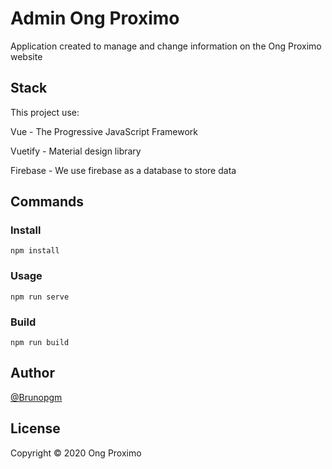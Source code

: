 # Admin Ong Proximo
Application created to manage and change information on the Ong Proximo website


## Stack
This project use:

Vue - The Progressive JavaScript Framework

Vuetify - Material design library

Firebase - We use firebase as a database to store data

## Commands

### Install 
```
npm install
```

### Usage
```
npm run serve
```

### Build
```
npm run build
```

## Author

[@Brunopgm](https://github.com/Brunopgm)

## License 

Copyright :copyright: 2020 Ong Proximo
